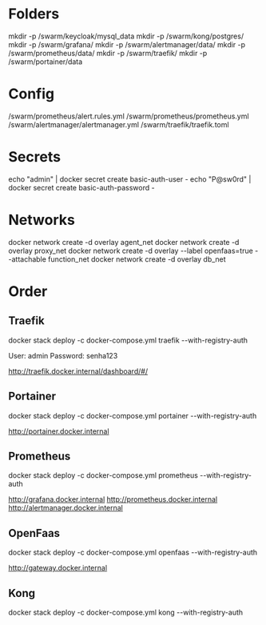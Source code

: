 # Folders

mkdir -p /swarm/keycloak/mysql_data
mkdir -p /swarm/kong/postgres/
mkdir -p /swarm/grafana/
mkdir -p /swarm/alertmanager/data/
mkdir -p /swarm/prometheus/data/
mkdir -p /swarm/traefik/
mkdir -p /swarm/portainer/data

# Config

/swarm/prometheus/alert.rules.yml
/swarm/prometheus/prometheus.yml
/swarm/alertmanager/alertmanager.yml
/swarm/traefik/traefik.toml

# Secrets

echo "admin" | docker secret create basic-auth-user -
echo "P@sw0rd" | docker secret create basic-auth-password -

# Networks

docker network create -d overlay agent_net
docker network create -d overlay proxy_net
docker network create -d overlay --label openfaas=true --attachable	 function_net
docker network create -d overlay db_net

# Order

## Traefik

docker stack deploy -c docker-compose.yml traefik --with-registry-auth

User: admin
Password: senha123

http://traefik.docker.internal/dashboard/#/

## Portainer

docker stack deploy -c docker-compose.yml portainer --with-registry-auth

http://portainer.docker.internal

## Prometheus

docker stack deploy -c docker-compose.yml prometheus --with-registry-auth

http://grafana.docker.internal
http://prometheus.docker.internal
http://alertmanager.docker.internal

## OpenFaas

docker stack deploy -c docker-compose.yml openfaas --with-registry-auth

http://gateway.docker.internal

## Kong

docker stack deploy -c docker-compose.yml kong --with-registry-auth